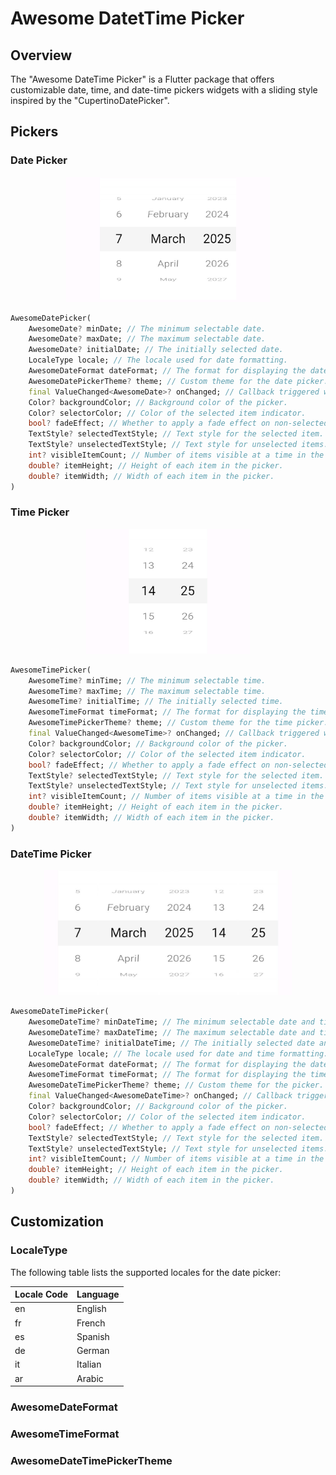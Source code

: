 # Awesome DatetTime Picker

## Overview
The "Awesome DateTime Picker" is a Flutter package that offers customizable date, time, and date-time pickers widgets with a sliding style inspired by the "CupertinoDatePicker".

## Pickers

### Date Picker
<p align="center" width="100%">
    <img src="https://github.com/inesachour/awesome_datetime_picker/blob/master/images/date_picker.jpg?raw=true" height="200">
</p>

```dart
AwesomeDatePicker(
    AwesomeDate? minDate; // The minimum selectable date.
    AwesomeDate? maxDate; // The maximum selectable date.
    AwesomeDate? initialDate; // The initially selected date.
    LocaleType locale; // The locale used for date formatting.
    AwesomeDateFormat dateFormat; // The format for displaying the date.
    AwesomeDatePickerTheme? theme; // Custom theme for the date picker.
    final ValueChanged<AwesomeDate>? onChanged; // Callback triggered when the date is changed.
    Color? backgroundColor; // Background color of the picker.
    Color? selectorColor; // Color of the selected item indicator.
    bool? fadeEffect; // Whether to apply a fade effect on non-selected items.
    TextStyle? selectedTextStyle; // Text style for the selected item.
    TextStyle? unselectedTextStyle; // Text style for unselected items.
    int? visibleItemCount; // Number of items visible at a time in the picker.
    double? itemHeight; // Height of each item in the picker.
    double? itemWidth; // Width of each item in the picker.
)
```


### Time Picker
<p align="center" width="100%">
    <img src="https://github.com/inesachour/awesome_datetime_picker/blob/master/images/time_picker.jpg?raw=true" height="200">
</p>

```dart
AwesomeTimePicker(
    AwesomeTime? minTime; // The minimum selectable time.
    AwesomeTime? maxTime; // The maximum selectable time.
    AwesomeTime? initialTime; // The initially selected time.
    AwesomeTimeFormat timeFormat; // The format for displaying the time (12-hour or 24-hour).
    AwesomeTimePickerTheme? theme; // Custom theme for the time picker.
    final ValueChanged<AwesomeTime>? onChanged; // Callback triggered when the time is changed.
    Color? backgroundColor; // Background color of the picker.
    Color? selectorColor; // Color of the selected item indicator.
    bool? fadeEffect; // Whether to apply a fade effect on non-selected items.
    TextStyle? selectedTextStyle; // Text style for the selected item.
    TextStyle? unselectedTextStyle; // Text style for unselected items.
    int? visibleItemCount; // Number of items visible at a time in the picker.
    double? itemHeight; // Height of each item in the picker.
    double? itemWidth; // Width of each item in the picker.
)
```


### DateTime Picker
<p align="center" width="100%">
    <img src="https://github.com/inesachour/awesome_datetime_picker/blob/master/images/datetime_picker.jpg?raw=true" height="200">
</p>

```dart
AwesomeDateTimePicker(
    AwesomeDateTime? minDateTime; // The minimum selectable date and time.
    AwesomeDateTime? maxDateTime; // The maximum selectable date and time.
    AwesomeDateTime? initialDateTime; // The initially selected date and time.
    LocaleType locale; // The locale used for date and time formatting.
    AwesomeDateFormat dateFormat; // The format for displaying the date.
    AwesomeTimeFormat timeFormat; // The format for displaying the time.
    AwesomeDateTimePickerTheme? theme; // Custom theme for the picker.
    final ValueChanged<AwesomeDateTime>? onChanged; // Callback triggered when the date/time is changed.
    Color? backgroundColor; // Background color of the picker.
    Color? selectorColor; // Color of the selected item indicator.
    bool? fadeEffect; // Whether to apply a fade effect on non-selected items.
    TextStyle? selectedTextStyle; // Text style for the selected item.
    TextStyle? unselectedTextStyle; // Text style for unselected items.
    int? visibleItemCount; // Number of items visible at a time in the picker.
    double? itemHeight; // Height of each item in the picker.
    double? itemWidth; // Width of each item in the picker.
)
```

## Customization
### LocaleType
The following table lists the supported locales for the date picker:

| Locale Code | Language          |
|------------|------------------|
| en         | English          |
| fr         | French           |
| es         | Spanish          |
| de         | German           |
| it         | Italian          |
| ar         | Arabic           |

### AwesomeDateFormat

### AwesomeTimeFormat

### AwesomeDateTimePickerTheme